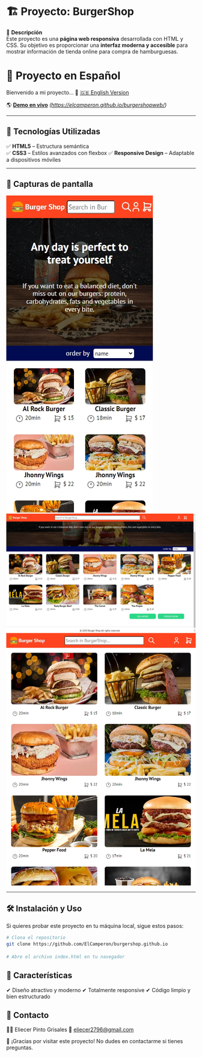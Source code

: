 # 🏗️ Proyecto: BurgerShop

📌 **Descripción**  
Este proyecto es una **página web responsiva** desarrollada con HTML y CSS. Su objetivo es proporcionar una **interfaz moderna y accesible** para mostrar información de tienda online para compra de hamburguesas.  

# 🚀 Proyecto en Español
Bienvenido a mi proyecto...
📄 [🇬🇧 English Version](README-en.md)

🌎 **[Demo en vivo](#)** *(https://elcamperon.github.io/burgershopweb/)*

---

## 🚀 Tecnologías Utilizadas  
✅ **HTML5** – Estructura semántica  
✅ **CSS3** – Estilos avanzados con flexbox
✅ **Responsive Design** – Adaptable a dispositivos móviles  

---

## 📸 Capturas de pantalla  
![Captura 1](screenshot-img-01.jpeg)  
![Captura 2](screenshot-img-02.jpeg)  
![Captura 3](screenshot-img-03.jpeg)
 
---

## 🛠️ Instalación y Uso  
Si quieres probar este proyecto en tu máquina local, sigue estos pasos:

```bash
# Clona el repositorio
git clone https://github.com/ElCamperon/burgershop.github.io

# Abre el archivo index.html en tu navegador
```
## 🎨 Características

✔ Diseño atractivo y moderno
✔ Totalmente responsive
✔ Código limpio y bien estructurado

## 📩 Contacto

👨‍💻 Eliecer Pinto Grisales
📧 eliecer2796@gmail.com

🙌 ¡Gracias por visitar este proyecto! No dudes en contactarme si tienes preguntas.
